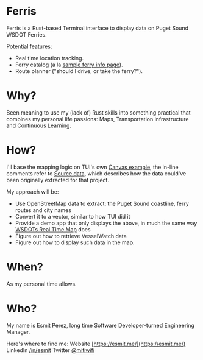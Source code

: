 # Ferris
Ferris is a Rust-based Terminal interface to display data on Puget Sound WSDOT Ferries.

Potential features:
- Real time location tracking.
- Ferry catalog (a la [sample ferry info page](https://wsdot.com/ferries/vesselwatch/VesselDetail.aspx?vessel_id=36)).
- Route planner ("should I drive, or take the ferry?").

# Why?

Been meaning to use my (lack of) Rust skills into something practical that combines my personal life passions: Maps, Transportation infrastructure and Continuous Learning.

# How?

I'll base the mapping logic on TUI's own [Canvas example](https://github.com/fdehau/tui-rs/blob/v0.19.0/examples/canvas.rs), the in-line comments refer to [Source data](http://www.gnuplotting.org/plotting-the-world-revisited), which describes how the data could've been originally extracted for that project.


My approach will be:
- Use OpenStreetMap data to extract: the Puget Sound coastline, ferry routes and city names
- Convert it to a vector, similar to how TUI did it
- Provide a demo app that only displays the above, in much the same way [WSDOTs Real Time Map](https://wsdot.com/ferries/vesselwatch/default.aspx?ula=47.614213&ulo=-122.483255&z=11)  does
- Figure out how to retrieve VesselWatch data
- Figure out how to display such data in the map.

# When?

As my personal time allows.


# Who?

My name is Esmit Perez, long time Software Developer-turned Engineering Manager. 

Here's where to find me:
Website [https://esmit.me/](https://esmit.me/)
LinkedIn [/in/esmit](linkedin.com/in/esmit)
Twitter [@mitiwifi](twitter.com/@mitiwifi)
